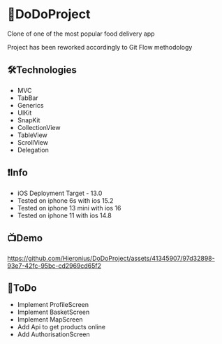 # 🍕DoDoProject
Clone of one of the most popular food delivery app

Project has been reworked accordingly to Git Flow methodology

## 🛠Technologies
- MVC
- TabBar
- Generics
- UIKit
- SnapKit
- CollectionView
- TableView
- ScrollView
- Delegation

## ❗️Info
- iOS Deployment Target - 13.0
- Tested on iphone 6s with ios 15.2
- Tested on iphone 13 mini with ios 16
- Tested on iphone 11 with ios 14.8

## 📺Demo

https://github.com/Hieronius/DoDoProject/assets/41345907/97d32898-93e7-42fc-95bc-cd2969cd65f2

## 📌ToDo
- Implement ProfileScreen
- Implement BasketScreen
- Implement MapScreen
- Add Api to get products online
- Add AuthorisationScreen
